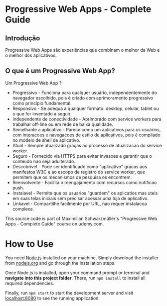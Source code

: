 
# Progressive Web Apps - Complete Guide

## Introdução

Progressive Web Apps são experiências que combinam o melhor da Web e o melhor dos aplicativos.

## O que é um Progressive Web App?

Um Progressive Web App ?:
   * Progressivo - Funciona para qualquer usuário, independentemente do navegador escolhido, pois é criado com aprimoramento progressivo como principio fundamental.
   * Responsivo -  Se adequa a qualquer formato: desktop, celular, tablet ou o que for inventado a seguir.
   * Independente de conectividade - Aprimorado com service workers para trabalhar off-line ou em rede de baixa qualidade.
   * Semelhante a aplicativo - Parece como um aplicativos para os usuários, com interacoes e navegacoes de estilo de aplicativos, pois é compilado no modelo de shell de aplicativo.
   * Atual -  Sempre atualizado graças ao processo de atualizacao do service worker.
   * Seguro - Fornecido via HTTPS para evitar invasoes e garantir que o conteudo nao seja adulterado.
   * Descobrivel - Pode ser identificado como "aplicativo" gracas aos manifestos W3C e ao escopo de registro do service worker, que permitem que os mecanismos de pesquisa os encontrem.
   * Reenvolvente - Facilita o reengajamento com recursos como notificao push.
   * Instalavel - Permite que os usuarios "guardem" os aplicatios mas uteis em suas telas iniciais sem precisar acessar uma loja de aplicativo.
   * Linkavel - Compartilhe facilmente por URL, nao requer instalacoa complexa.


This source code is part of Maximilian Schwarzmüller's "Progressive Web Apps - Complete Guide" course on udemy.com.

# How to Use
You need [Node.js](https://nodejs.org) installed on your machine. Simply download the installer from [nodejs.org](https://nodejs.org) and go through the installation steps.

Once Node.js is installed, open your command prompt or terminal and **navigate into this project folder**. There, run `npm install` to install all required dependencies.

Finally, run `npm start` to start the development server and visit [localhost:8080](http://localhost:8080) to see the running application.
